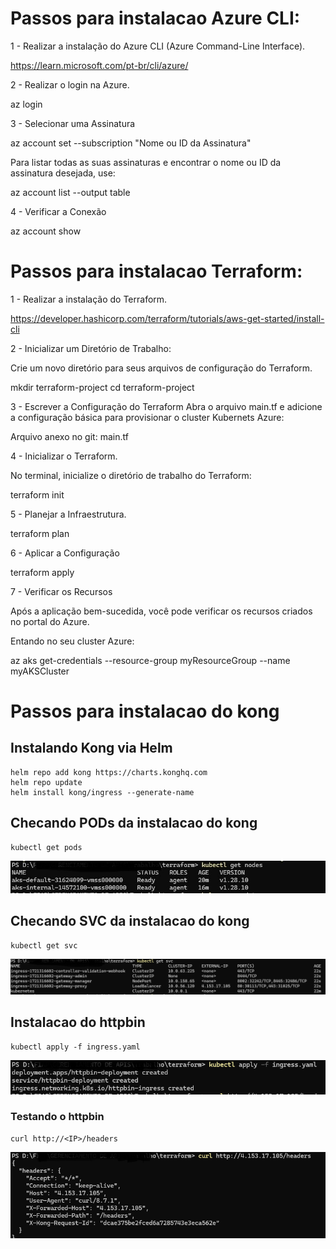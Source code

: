 
# Passos para instalacao Azure CLI:

1 - Realizar a instalação do Azure CLI (Azure Command-Line Interface).

https://learn.microsoft.com/pt-br/cli/azure/

2 - Realizar o login na Azure.

az login

3 - Selecionar uma Assinatura

az account set --subscription "Nome ou ID da Assinatura"

Para listar todas as suas assinaturas e encontrar o nome ou ID da assinatura desejada, use:

az account list --output table

4 - Verificar a Conexão

az account show

# Passos para instalacao Terraform:

1 - Realizar a instalação do Terraform.

https://developer.hashicorp.com/terraform/tutorials/aws-get-started/install-cli

2 - Inicializar um Diretório de Trabalho:

Crie um novo diretório para seus arquivos de configuração do Terraform.

mkdir terraform-project
cd terraform-project

3 - Escrever a Configuração do Terraform
Abra o arquivo main.tf e adicione a configuração básica para provisionar o cluster Kubernets Azure:

Arquivo anexo no git:
main.tf 

4 - Inicializar o Terraform.

No terminal, inicialize o diretório de trabalho do Terraform:

terraform init

5 - Planejar a Infraestrutura.

terraform plan

6 - Aplicar a Configuração

terraform apply

7 - Verificar os Recursos

Após a aplicação bem-sucedida, você pode verificar os recursos criados no portal do Azure.


Entando no seu cluster Azure:

az aks get-credentials --resource-group myResourceGroup --name myAKSCluster



# Passos para instalacao do kong

## Instalando Kong via Helm
```shell
helm repo add kong https://charts.konghq.com
helm repo update
helm install kong/ingress --generate-name
```

## Checando PODs da instalacao do kong
```shell
kubectl get pods
```
![pods](/assets/pods.png)

## Checando SVC da instalacao do kong
```shell
kubectl get svc
```
![svcs](/assets/svcs.png)

## Instalacao do httpbin
```shell
kubectl apply -f ingress.yaml
```
![svcs](/assets/httpbin.png)

### Testando o httpbin
```shell
curl http://<IP>/headers

```
![curl](/assets/curl.png)

